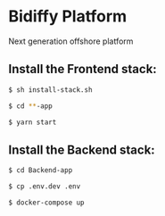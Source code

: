 # Bidiffy Platform

Next generation offshore platform

## Install the Frontend stack:

```bash
$ sh install-stack.sh 
```
```bash
$ cd **-app
```
```bash
$ yarn start
```

## Install the Backend stack:

```bash
$ cd Backend-app
```
```bash
$ cp .env.dev .env
```
```bash
$ docker-compose up
```